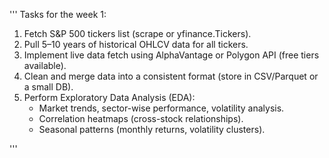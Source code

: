 '''
Tasks for the week 1:
1. Fetch S&P 500 tickers list (scrape or yfinance.Tickers).
2. Pull 5–10 years of historical OHLCV data for all tickers.
3. Implement live data fetch using AlphaVantage or Polygon API (free tiers available).
4. Clean and merge data into a consistent format (store in CSV/Parquet or a small DB).
5. Perform Exploratory Data Analysis (EDA):
    - Market trends, sector-wise performance, volatility analysis.
    - Correlation heatmaps (cross-stock relationships).
    - Seasonal patterns (monthly returns, volatility clusters).



'''